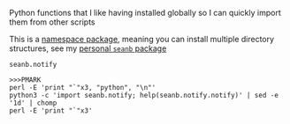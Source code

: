 Python functions that I like having installed globally so I can quickly import them from other scripts

This is a [namespace package](https://packaging.python.org/en/latest/guides/packaging-namespace-packages/), meaning you can install multiple directory structures, see my [personal `seanb` package](https://github.com/seanbreckenridge/dotfiles/tree/master/.config/seanb)

`seanb.notify`

```
>>>PMARK
perl -E 'print "`"x3, "python", "\n"'
python3 -c 'import seanb.notify; help(seanb.notify.notify)' | sed -e '1d' | chomp
perl -E 'print "`"x3'
```
